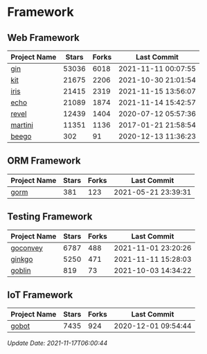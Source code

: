 # Framework

## Web Framework
| Project Name | Stars | Forks | Last Commit |
| ------------ | ----- | ----- | ----------- |
| [gin](https://github.com/gin-gonic/gin) | 53036 | 6018 | 2021-11-11 00:07:55 |
| [kit](https://github.com/go-kit/kit) | 21675 | 2206 | 2021-10-30 21:01:54 |
| [iris](https://github.com/kataras/iris) | 21415 | 2319 | 2021-11-15 13:56:07 |
| [echo](https://github.com/labstack/echo) | 21089 | 1874 | 2021-11-14 15:42:57 |
| [revel](https://github.com/revel/revel) | 12439 | 1404 | 2020-07-12 05:57:36 |
| [martini](https://github.com/go-martini/martini) | 11351 | 1136 | 2017-01-21 21:58:54 |
| [beego](https://github.com/astaxie/beego) | 302 | 91 | 2020-12-13 11:36:23 |

## ORM Framework
| Project Name | Stars | Forks | Last Commit |
| ------------ | ----- | ----- | ----------- |
| [gorm](https://github.com/jinzhu/gorm) | 381 | 123 | 2021-05-21 23:39:31 |

## Testing Framework
| Project Name | Stars | Forks | Last Commit |
| ------------ | ----- | ----- | ----------- |
| [goconvey](https://github.com/smartystreets/goconvey) | 6787 | 488 | 2021-11-01 23:20:26 |
| [ginkgo](https://github.com/onsi/ginkgo) | 5250 | 471 | 2021-11-11 15:28:03 |
| [goblin](https://github.com/franela/goblin) | 819 | 73 | 2021-10-03 14:34:22 |

## IoT Framework
| Project Name | Stars | Forks | Last Commit |
| ------------ | ----- | ----- | ----------- |
| [gobot](https://github.com/hybridgroup/gobot) | 7435 | 924 | 2020-12-01 09:54:44 |

*Update Date: 2021-11-17T06:00:44*